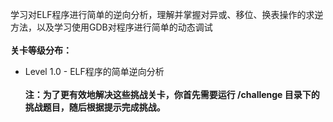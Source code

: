 学习对ELF程序进行简单的逆向分析，理解并掌握对异或、移位、换表操作的求逆方法，以及学习使用GDB对程序进行简单的动态调试
\
\
**关卡等级分布：**
- Level 1.0 - ELF程序的简单逆向分析
\
\
**注：为了更有效地解决这些挑战关卡，你首先需要运行 /challenge 目录下的挑战题目，随后根据提示完成挑战。**
